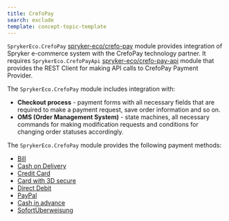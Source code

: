 ```yaml
---
title: CrefoPay
search: exclude
template: concept-topic-template
---
```


`SprykerEco.CrefoPay` [spryker-eco/crefo-pay](https://github.com/spryker-eco/crefo-pay) module provides integration of Spryker e-commerce system with the CrefoPay technology partner. It requires `SprykerEco.CrefoPayApi` [spryker-eco/crefo-pay-api](https://github.com/spryker-eco/crefo-pay-api) module that provides the REST Client for making API calls to CrefoPay Payment Provider.

The `SprykerEco.CrefoPay` module includes integration with:

* **Checkout process** - payment forms with all necessary fields that are required to make a payment request, save order information and so on.
* **OMS (Order Management System)** - state machines, all necessary commands for making modification requests and conditions for changing order statuses accordingly.

The `SprykerEco.CrefoPay` module provides the following payment methods:

* [Bill](/docs/scos/dev/technology-partner-guides/{{page.version}}/payment-partners/crefopay/crefopay-payment-methods.html)
* [Cash on Delivery](/docs/scos/dev/technology-partner-guides/{{page.version}}/payment-partners/crefopay/crefopay-payment-methods.html)
* [Credit Card](/docs/scos/dev/technology-partner-guides/{{page.version}}/payment-partners/crefopay/crefopay-payment-methods.html)
* [Card with 3D secure](/docs/scos/dev/technology-partner-guides/{{page.version}}/payment-partners/crefopay/crefopay-payment-methods.html)
* [Direct Debit](/docs/scos/dev/technology-partner-guides/{{page.version}}/payment-partners/crefopay/crefopay-payment-methods.html)
* [PayPal](/docs/scos/dev/technology-partner-guides/{{page.version}}/payment-partners/crefopay/crefopay-payment-methods.html)
* [Cash in advance](/docs/scos/dev/technology-partner-guides/{{page.version}}/payment-partners/crefopay/crefopay-payment-methods.html)
* [SofortÜberweisung](/docs/scos/dev/technology-partner-guides/{{page.version}}/payment-partners/crefopay/crefopay-payment-methods.html)
